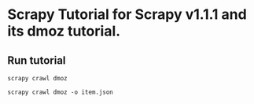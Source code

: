 # Scrapy Tutorial for Scrapy v1.1.1 and its dmoz tutorial.

## Run tutorial

` scrapy crawl dmoz  `

` scrapy crawl dmoz -o item.json `


